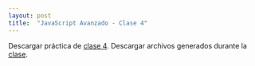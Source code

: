 ```yaml
---
layout: post
title:  "JavaScript Avanzado - Clase 4"
---
```


Descargar práctica de [clase 4][clase-4].
Descargar archivos generados durante la [clase].

[clase-4]: /assets/preclase4-jsa.zip
[clase]: /assets/clase4-jsa.zip
